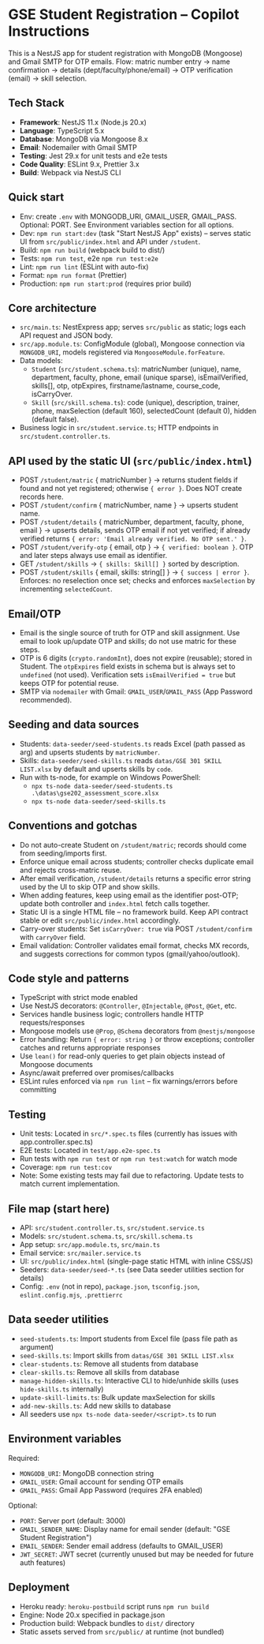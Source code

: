 <!-- Workspace-specific guidance for AI coding agents. See https://aka.ms/vscode-instructions-docs -->

# GSE Student Registration – Copilot Instructions

This is a NestJS app for student registration with MongoDB (Mongoose) and Gmail SMTP for OTP emails. Flow: matric number entry → name confirmation → details (dept/faculty/phone/email) → OTP verification (email) → skill selection.

## Tech Stack
- **Framework**: NestJS 11.x (Node.js 20.x)
- **Language**: TypeScript 5.x
- **Database**: MongoDB via Mongoose 8.x
- **Email**: Nodemailer with Gmail SMTP
- **Testing**: Jest 29.x for unit tests and e2e tests
- **Code Quality**: ESLint 9.x, Prettier 3.x
- **Build**: Webpack via NestJS CLI

## Quick start
- Env: create `.env` with MONGODB_URI, GMAIL_USER, GMAIL_PASS. Optional: PORT. See Environment variables section for all options.
- Dev: `npm run start:dev` (task "Start NestJS App" exists) – serves static UI from `src/public/index.html` and API under `/student`.
- Build: `npm run build` (webpack build to dist/)
- Tests: `npm run test`, e2e `npm run test:e2e`
- Lint: `npm run lint` (ESLint with auto-fix)
- Format: `npm run format` (Prettier)
- Production: `npm run start:prod` (requires prior build)

## Core architecture
- `src/main.ts`: NestExpress app; serves `src/public` as static; logs each API request and JSON body.
- `src/app.module.ts`: ConfigModule (global), Mongoose connection via `MONGODB_URI`, models registered via `MongooseModule.forFeature`.
- Data models:
	- `Student` (`src/student.schema.ts`): matricNumber (unique), name, department, faculty, phone, email (unique sparse), isEmailVerified, skills[], otp, otpExpires, firstname/lastname, course_code, isCarryOver.
	- `Skill` (`src/skill.schema.ts`): code (unique), description, trainer, phone, maxSelection (default 160), selectedCount (default 0), hidden (default false).
- Business logic in `src/student.service.ts`; HTTP endpoints in `src/student.controller.ts`.

## API used by the static UI (`src/public/index.html`)
- POST `/student/matric` { matricNumber } → returns student fields if found and not yet registered; otherwise `{ error }`. Does NOT create records here.
- POST `/student/confirm` { matricNumber, name } → upserts student name.
- POST `/student/details` { matricNumber, department, faculty, phone, email } → upserts details, sends OTP email if not yet verified; if already verified returns `{ error: 'Email already verified. No OTP sent.' }`.
- POST `/student/verify-otp` { email, otp } → `{ verified: boolean }`. OTP and later steps always use email as identifier.
- GET `/student/skills` → `{ skills: Skill[] }` sorted by description.
- POST `/student/skills` { email, skills: string[] } → `{ success | error }`. Enforces: no reselection once set; checks and enforces `maxSelection` by incrementing `selectedCount`.

## Email/OTP
- Email is the single source of truth for OTP and skill assignment. Use email to look up/update OTP and skills; do not use matric for these steps.
- OTP is 6 digits (`crypto.randomInt`), does not expire (reusable); stored in Student. The `otpExpires` field exists in schema but is always set to `undefined` (not used). Verification sets `isEmailVerified = true` but keeps OTP for potential reuse.
- SMTP via `nodemailer` with Gmail: `GMAIL_USER`/`GMAIL_PASS` (App Password recommended).

## Seeding and data sources
- Students: `data-seeder/seed-students.ts` reads Excel (path passed as arg) and upserts students by `matricNumber`.
- Skills: `data-seeder/seed-skills.ts` reads `datas/GSE 301 SKILL LIST.xlsx` by default and upserts skills by `code`.
- Run with ts-node, for example on Windows PowerShell:
	- `npx ts-node data-seeder/seed-students.ts .\datas\gse202_assessment_score.xlsx`
	- `npx ts-node data-seeder/seed-skills.ts`

## Conventions and gotchas
- Do not auto-create Student on `/student/matric`; records should come from seeding/imports first.
- Enforce unique email across students; controller checks duplicate email and rejects cross-matric reuse.
- After email verification, `/student/details` returns a specific error string used by the UI to skip OTP and show skills.
- When adding features, keep using email as the identifier post-OTP; update both controller and `index.html` fetch calls together.
- Static UI is a single HTML file – no framework build. Keep API contract stable or edit `src/public/index.html` accordingly.
- Carry-over students: Set `isCarryOver: true` via POST `/student/confirm` with `carryOver` field.
- Email validation: Controller validates email format, checks MX records, and suggests corrections for common typos (gmail/yahoo/outlook).

## Code style and patterns
- TypeScript with strict mode enabled
- Use NestJS decorators: `@Controller`, `@Injectable`, `@Post`, `@Get`, etc.
- Services handle business logic; controllers handle HTTP requests/responses
- Mongoose models use `@Prop`, `@Schema` decorators from `@nestjs/mongoose`
- Error handling: Return `{ error: string }` or throw exceptions; controller catches and returns appropriate responses
- Use `lean()` for read-only queries to get plain objects instead of Mongoose documents
- Async/await preferred over promises/callbacks
- ESLint rules enforced via `npm run lint` – fix warnings/errors before committing

## Testing
- Unit tests: Located in `src/*.spec.ts` files (currently has issues with app.controller.spec.ts)
- E2E tests: Located in `test/app.e2e-spec.ts`
- Run tests with `npm run test` or `npm run test:watch` for watch mode
- Coverage: `npm run test:cov`
- Note: Some existing tests may fail due to refactoring. Update tests to match current implementation.

## File map (start here)
- API: `src/student.controller.ts`, `src/student.service.ts`
- Models: `src/student.schema.ts`, `src/skill.schema.ts`
- App setup: `src/app.module.ts`, `src/main.ts`
- Email service: `src/mailer.service.ts`
- UI: `src/public/index.html` (single-page static HTML with inline CSS/JS)
- Seeders: `data-seeder/seed-*.ts` (see Data seeder utilities section for details)
- Config: `.env` (not in repo), `package.json`, `tsconfig.json`, `eslint.config.mjs`, `.prettierrc`

## Data seeder utilities
- `seed-students.ts`: Import students from Excel file (pass file path as argument)
- `seed-skills.ts`: Import skills from `datas/GSE 301 SKILL LIST.xlsx`
- `clear-students.ts`: Remove all students from database
- `clear-skills.ts`: Remove all skills from database
- `manage-hidden-skills.ts`: Interactive CLI to hide/unhide skills (uses `hide-skills.ts` internally)
- `update-skill-limits.ts`: Bulk update maxSelection for skills
- `add-new-skills.ts`: Add new skills to database
- All seeders use `npx ts-node data-seeder/<script>.ts` to run

## Environment variables
Required:
- `MONGODB_URI`: MongoDB connection string
- `GMAIL_USER`: Gmail account for sending OTP emails
- `GMAIL_PASS`: Gmail App Password (requires 2FA enabled)

Optional:
- `PORT`: Server port (default: 3000)
- `GMAIL_SENDER_NAME`: Display name for email sender (default: "GSE Student Registration")
- `EMAIL_SENDER`: Sender email address (defaults to GMAIL_USER)
- `JWT_SECRET`: JWT secret (currently unused but may be needed for future auth features)

## Deployment
- Heroku ready: `heroku-postbuild` script runs `npm run build`
- Engine: Node 20.x specified in package.json
- Production build: Webpack bundles to `dist/` directory
- Static assets served from `src/public/` at runtime (not bundled)

